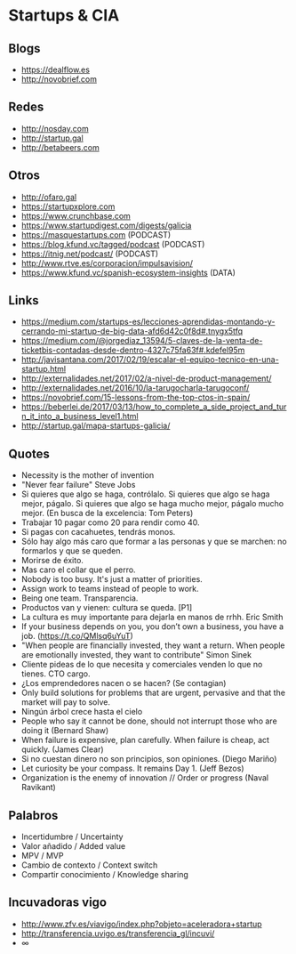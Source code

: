 Startups & CIA
===============

Blogs
----
* https://dealflow.es
* http://novobrief.com

Redes
-----
* http://nosday.com
* http://startup.gal
* http://betabeers.com

Otros
-----
* http://ofaro.gal
* https://startupxplore.com
* https://www.crunchbase.com
* https://www.startupdigest.com/digests/galicia
* https://masquestartups.com (PODCAST)
* https://blog.kfund.vc/tagged/podcast (PODCAST)
* https://itnig.net/podcast/ (PODCAST)
* http://www.rtve.es/corporacion/impulsavision/
* https://www.kfund.vc/spanish-ecosystem-insights (DATA)

Links
-----
* https://medium.com/startups-es/lecciones-aprendidas-montando-y-cerrando-mi-startup-de-big-data-afd6d42c0f8d#.tnygx5tfq
* https://medium.com/@jorgediaz_13594/5-claves-de-la-venta-de-ticketbis-contadas-desde-dentro-4327c75fa63f#.kdefel95m
* http://javisantana.com/2017/02/19/escalar-el-equipo-tecnico-en-una-startup.html
* http://externalidades.net/2017/02/a-nivel-de-product-management/
* http://externalidades.net/2016/10/la-tarugocharla-tarugoconf/
* https://novobrief.com/15-lessons-from-the-top-ctos-in-spain/
* https://beberlei.de/2017/03/13/how_to_complete_a_side_project_and_turn_it_into_a_business_level1.html
* http://startup.gal/mapa-startups-galicia/

Quotes
---------------
* Necessity is the mother of invention
* "Never fear failure" Steve Jobs
* Si quieres que algo se haga, contrólalo. Si quieres que algo se haga mejor, págalo. Si quieres que algo se haga mucho mejor, págalo mucho mejor. (En busca de la excelencia: Tom Peters)
* Trabajar 10 pagar como 20 para rendir como 40.
* Si pagas con cacahuetes, tendrás monos.
* Sólo hay algo más caro que formar a las personas y que se marchen: no formarlos y que se queden.
* Morirse de éxito.
* Mas caro el collar que el perro.
* Nobody is too busy. It's just a matter of priorities.
* Assign work to teams instead of people to work.
* Being one team. Transparencia.
* Productos van y vienen: cultura se queda. [P1]
* La cultura es muy importante para dejarla en manos de rrhh. Eric Smith
* If your business depends on you, you don’t own a business, you have a job. (https://t.co/QMlsq6uYuT)
* "When people are financially invested, they want a return. When people are emotionally invested, they want to contribute" Simon Sinek
* Cliente pideas de lo que necesita y comerciales venden lo que no tienes. CTO cargo.
* ¿Los emprendedores nacen o se hacen? (Se contagian)
* Only build solutions for problems that are urgent, pervasive and that the market will pay to solve.
* Ningún árbol crece hasta el cielo
* People who say it cannot be done, should not interrupt those who are doing it (Bernard Shaw)
* When failure is expensive, plan carefully. When failure is cheap, act quickly. (James Clear)
* Si no cuestan dinero no son principios, son opiniones. (Diego Mariño)
* Let curiosity be your compass. It remains Day 1. (Jeff Bezos)
* Organization is the enemy of innovation // Order or progress (Naval Ravikant)

Palabros
------------------
* Incertidumbre / Uncertainty
* Valor añadido / Added value
* MPV / MVP
* Cambio de contexto / Context switch
* Compartir conocimiento / Knowledge sharing

Incuvadoras vigo
----------------
* http://www.zfv.es/viavigo/index.php?objeto=aceleradora+startup
* http://transferencia.uvigo.es/transferencia_gl/incuvi/
* ∞
